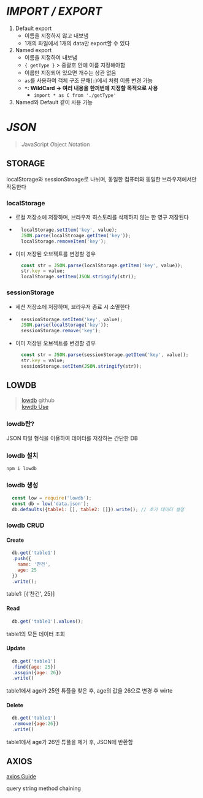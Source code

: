 # *__IMPORT / EXPORT__*
1. Default export
    - 이름을 지정하지 않고 내보냄
    - 1개의 파일에서 1개의 data만 export할 수 있다
1. Named export
    - 이름을 지정하여 내보냄
    - ` { getType } ` > 중괄호 안에 이름 지정해야함
    - 이름만 지정되어 있으면 개수는 상관 없음
    - ` as `를 사용하여 객체 구조 분해(`:`)에서 처럼 이름 변경 가능
    - __`*`: WildCard -> 여러 내용을 한꺼번에 지정할 목적으로 사용__
        - ` import * as C from './getType' `
1. Named와 Default 같이 사용 가능

# *__JSON__*
> *J*ava*S*cript *O*bject *N*otation

## STORAGE
localStorage와 sessionStroage로 나뉘며, 동일한 컴퓨터와 동일한 브라우저에서만 작동한다
### localStorage
- 로컬 저장소에 저장하며, 브라우저 히스토리를 삭제하지 않는 한 영구 저장된다
- ```js
    localStorage.setItem('key', value);
    JSON.parse(localStroage.getItem('key'));
    localStorage.removeItem('key');
    ```
- 이미 저장된 오브젝트를 변경할 경우
  ```js
    const str = JSON.parse(localStorage.getItem('key', value));
    str.key = value;
    localStorage.setItem(JSON.stringify(str));
  ```
### sessionStorage
- 세션 저장소에 저장하며, 브라우저 종료 시 소멸한다
- ```js
    sessionStorage.setItem('key', value);
    JSON.parse(localStorage('key'));
    sessionStorage.remove('key');
  ```
- 이미 저장된 오브젝트를 변경할 경우
  ```js
    const str = JSON.parse(sessionStorage.getItem('key', value));
    str.key = value;
    sessionStorage.setItem(JSON.stringify(str));
  ```
## LOWDB
>[lowdb](https://github.com/typicode/lowdb) github <br>
>[lowdb Use](https://m.blog.naver.com/PostView.naver?blogId=pjok1122&logNo=221569697267&proxyReferer=https:%2F%2Fwww.google.com%2F)

### lowdb란?
JSON 파일 형식을 이욜하여 데이터를 저장하는 간단한 DB
### lowdb 설치
` npm i lowdb `
### lowdb 생성
```js
  const low = require('lowdb');
  const db = low('data.json');
  db.defaults({table1: [], table2: []}).write(); // 초기 데이터 설정
```
### lowdb CRUD
#### Create
```js
  db.get('table1')
  .push({
    name: '찬건',
    age: 25
  })
  .write();
```
table1: [{'찬건', 25}]
#### Read
```js
  db.get('table1').values();
```
table1의 모든 데이터 조회
#### Update
```js
  db.get('table1')
  .find({age: 25})
  .assgin({age: 26})
  .write()
```
table1에서 age가 25인 튜플을 찾은 후, age의 값을 26으로 변경 후 wirte
#### Delete
```js
  db.get('table1')
  .remove({age:26})
  .write()
```
table1에서 age가 26인 튜플을 제거 후, JSON에 반환함


## AXIOS
[axios Guide](https://xn--xy1bk56a.run/axios/guide/)

query string
method chaining